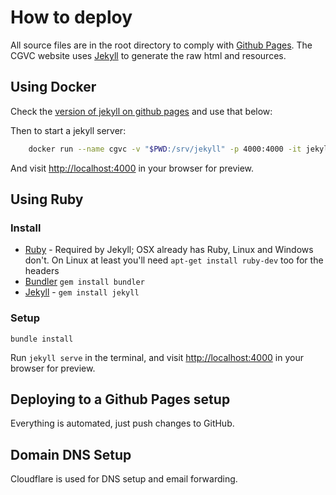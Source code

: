 # How to deploy

All source files are in the root directory to comply with [Github Pages](https://pages.github.com). The CGVC website uses [Jekyll](http://jekyllrb.com) to generate the raw html and resources.

## Using Docker

Check the [version of jekyll on github pages](https://pages.github.com/versions/) and use that below:

Then to start a jekyll server:

```bash
    docker run --name cgvc -v "$PWD:/srv/jekyll" -p 4000:4000 -it jekyll/jekyll:3.8.6 jekyll serve --force_polling
```

And visit <http://localhost:4000> in your browser for preview.

## Using Ruby

### Install

- [Ruby](https://www.ruby-lang.org/en/) - Required by Jekyll; OSX already has Ruby, Linux and Windows don't. On Linux at least you'll need `apt-get install ruby-dev` too for the headers
- [Bundler](http://bundler.io/#getting-started) `gem install bundler`
- [Jekyll](http://jekyllrb.com) - `gem install jekyll`

### Setup

    bundle install

Run `jekyll serve` in the terminal, and visit <http://localhost:4000> in your browser for preview.

## Deploying to a Github Pages setup

Everything is automated, just push changes to GitHub.

## Domain DNS Setup

Cloudflare is used for DNS setup and email forwarding.
